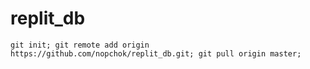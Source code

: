 # replit_db

`
git init; git remote add origin https://github.com/nopchok/replit_db.git; git pull origin master;
`
